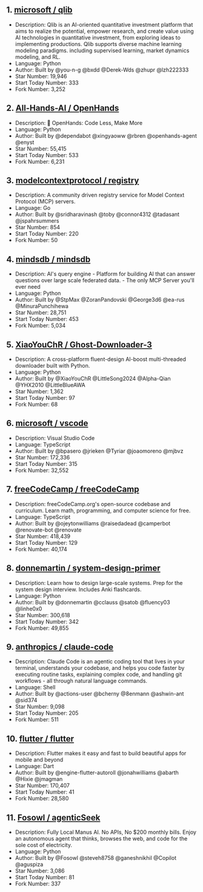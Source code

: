## 1. [microsoft / qlib](https://github.com/microsoft/qlib)
- Description: Qlib is an AI-oriented quantitative investment platform that aims to realize the potential, empower research, and create value using AI technologies in quantitative investment, from exploring ideas to implementing productions. Qlib supports diverse machine learning modeling paradigms. including supervised learning, market dynamics modeling, and RL.
- Language: Python
- Author: Built by @you-n-g @bxdd @Derek-Wds @zhupr @lzh222333
- Star Number: 19,946
- Start Today Number: 333
- Fork Number: 3,252

## 2. [All-Hands-AI / OpenHands](https://github.com/All-Hands-AI/OpenHands)
- Description: 🙌 OpenHands: Code Less, Make More
- Language: Python
- Author: Built by @dependabot @xingyaoww @rbren @openhands-agent @enyst
- Star Number: 55,415
- Start Today Number: 533
- Fork Number: 6,231

## 3. [modelcontextprotocol / registry](https://github.com/modelcontextprotocol/registry)
- Description: A community driven registry service for Model Context Protocol (MCP) servers.
- Language: Go
- Author: Built by @sridharavinash @toby @connor4312 @tadasant @jspahrsummers
- Star Number: 854
- Start Today Number: 220
- Fork Number: 50

## 4. [mindsdb / mindsdb](https://github.com/mindsdb/mindsdb)
- Description: AI's query engine - Platform for building AI that can answer questions over large scale federated data. - The only MCP Server you'll ever need
- Language: Python
- Author: Built by @StpMax @ZoranPandovski @George3d6 @ea-rus @MinuraPunchihewa
- Star Number: 28,751
- Start Today Number: 453
- Fork Number: 5,034

## 5. [XiaoYouChR / Ghost-Downloader-3](https://github.com/XiaoYouChR/Ghost-Downloader-3)
- Description: A cross-platform fluent-design AI-boost multi-threaded downloader built with Python.
- Language: Python
- Author: Built by @XiaoYouChR @LittleSong2024 @Alpha-Qian @YHX2010 @LittleBlueAWA
- Star Number: 1,362
- Start Today Number: 97
- Fork Number: 68

## 6. [microsoft / vscode](https://github.com/microsoft/vscode)
- Description: Visual Studio Code
- Language: TypeScript
- Author: Built by @bpasero @jrieken @Tyriar @joaomoreno @mjbvz
- Star Number: 172,336
- Start Today Number: 315
- Fork Number: 32,552

## 7. [freeCodeCamp / freeCodeCamp](https://github.com/freeCodeCamp/freeCodeCamp)
- Description: freeCodeCamp.org's open-source codebase and curriculum. Learn math, programming, and computer science for free.
- Language: TypeScript
- Author: Built by @ojeytonwilliams @raisedadead @camperbot @renovate-bot @renovate
- Star Number: 418,439
- Start Today Number: 129
- Fork Number: 40,174

## 8. [donnemartin / system-design-primer](https://github.com/donnemartin/system-design-primer)
- Description: Learn how to design large-scale systems. Prep for the system design interview. Includes Anki flashcards.
- Language: Python
- Author: Built by @donnemartin @cclauss @satob @fluency03 @linhe0x0
- Star Number: 300,618
- Start Today Number: 342
- Fork Number: 49,855

## 9. [anthropics / claude-code](https://github.com/anthropics/claude-code)
- Description: Claude Code is an agentic coding tool that lives in your terminal, understands your codebase, and helps you code faster by executing routine tasks, explaining complex code, and handling git workflows - all through natural language commands.
- Language: Shell
- Author: Built by @actions-user @bcherny @8enmann @ashwin-ant @sid374
- Star Number: 9,098
- Start Today Number: 205
- Fork Number: 511

## 10. [flutter / flutter](https://github.com/flutter/flutter)
- Description: Flutter makes it easy and fast to build beautiful apps for mobile and beyond
- Language: Dart
- Author: Built by @engine-flutter-autoroll @jonahwilliams @abarth @Hixie @jmagman
- Star Number: 170,407
- Start Today Number: 41
- Fork Number: 28,580

## 11. [Fosowl / agenticSeek](https://github.com/Fosowl/agenticSeek)
- Description: Fully Local Manus AI. No APIs, No $200 monthly bills. Enjoy an autonomous agent that thinks, browses the web, and code for the sole cost of electricity. 
- Language: Python
- Author: Built by @Fosowl @steveh8758 @ganeshnikhil @Copilot @aguspiza
- Star Number: 3,086
- Start Today Number: 81
- Fork Number: 337
